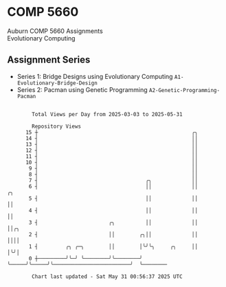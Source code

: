 # COMP 5660
Auburn COMP 5660 Assignments  
Evolutionary Computing

## Assignment Series
- Series 1: Bridge Designs using Evolutionary Computing `A1-Evolutionary-Bridge-Design`
- Series 2: Pacman using Genetic Programming `A2-Genetic-Programming-Pacman`

```

        Total Views per Day from 2025-03-03 to 2025-05-31

        Repository Views
      15 ┼                                                  ╭╮
      14 ┤                                                  ││
      13 ┤                                                  ││
      12 ┤                                                  ││
      11 ┤                                                  ││
      10 ┤                                                  ││
       9 ┤                                                  ││
       8 ┤                                                  ││
       7 ┤                                   ╭╮             ││
       6 ┤                                   ││             ││                         ╭╮
       5 ┤                                   ││             ││                         ││
       4 ┤                                   ││             ││                         ││
       3 ┤                       ╭╮          ││             ││                         ││╭╮
       2 ┤                       ││        ╭╮││             ││                         ││││
       1 ┤         ╭╮ ╭─╮        ││        │╰╯╰╮     ╭╮     ││                         │╰╯│
       0 ┼─────────╯╰─╯ ╰────────╯╰────────╯   ╰─────╯╰─────╯╰─────────────────────────╯  ╰────────

        Chart last updated - Sat May 31 00:56:37 2025 UTC
        
```
